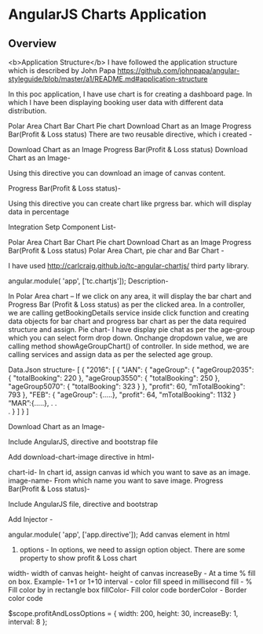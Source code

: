 # AngularJS Charts Application

## Overview

&lt;b&gt;Application Structure&lt;/b&gt;
I have followed the application structure which is described by John Papa https://github.com/johnpapa/angular-styleguide/blob/master/a1/README.md#application-structure

In this poc application, I have use chart is for creating a dashboard page. In which I have been displaying booking user data with different data distribution.

Polar Area Chart
Bar Chart
Pie chart
Download Chart as an Image
Progress Bar(Profit & Loss status)
There are two reusable directive, which i created -

Download Chart as an Image
Progress Bar(Profit & Loss status)
Download Chart as an Image-

Using this directive you can download an image of canvas content.

Progress Bar(Profit & Loss status)-

Using this directive you can create chart like prgress bar. which will display data in percentage

Integration Setp
Component List-

Polar Area Chart
Bar Chart
Pie chart
Download Chart as an Image
Progress Bar(Profit & Loss status)
Polar Area Chart, pie char and Bar Chart -

I have used http://carlcraig.github.io/tc-angular-chartjs/ third party library.

angular.module( 'app', ['tc.chartjs']);
Description-

In Polar Area chart – If we click on any area, it will display the bar chart and Progress Bar (Profit & Loss status) as per the clicked area. In a controller, we are calling getBookingDetails service inside click function and creating data objects for bar chart and progress bar chart as per the data required structure and assign. Pie chart- I have display pie chat as per the age-group which you can select form drop down. Onchange dropdown value, we are calling method showAgeGroupChart() of controller. In side method, we are calling services and assign data as per the selected age group.


Data.Json structure-
[
    {
        "2016": [
            {
                "JAN": {
                    "ageGroup": {
                        "ageGroup2035": {
                            "totalBooking": 220
                        },
                        "ageGroup3550": {
                            "totalBooking": 250
                        },
                        "ageGroup5070": {
                            "totalBooking": 323
                        }
                    },
                    "profit": 60,
                    "mTotalBooking": 793
                },
                "FEB": {
                    "ageGroup": {…..},
                    "profit": 64,
                    "mTotalBooking": 1132
                }
	“MAR”:{…..},
	.
	.	
	.
            }
        ]
    }
]

Download Chart as an Image-

Include AngularJS, directive and bootstrap file
<link rel="stylesheet" href="node_modules/bootstrap/dist/css/bootstrap.min.css"></link>
<script type="text/javascript" src="js/angular.js"></script>
<script type="text/javascript" src="js/chart.directive.js"></script>
Add download-chart-image directive in html-

<download-chart-image class="download-icon" chart-id="canvas1" image-name="booking-count-chart.png"></download-chart-image>
chart-id- In chart id, assign canvas id which you want to save as an image.
image-name- From which name you want to save image.
Progress Bar(Profit & Loss status)-

Include AngularJS file, directive and bootstrap
<script type="text/javascript" src="js/angular.js"></script>
<script type="text/javascript" src="js/chart.directive.js"></script>
Add Injector -

angular.module( 'app', ['app.directive']); 
Add canvas element in html
<canvas id="myCanvas" width="210" height="50" canvas-rect options="profitAndLossOptions"></canvas>
<canvas id="tip" width=160 height=25 ></canvas>
1) options - In options, we need to assign option object. There are some property to show profit & Loss chart

width- width of canvas
height- height of canvas
increaseBy - At a time % fill on box. Example- 1+1 or 1+10 
interval - color fill speed in millisecond
fill - % Fill color by in rectangle box
fillColor- Fill color code
borderColor - Border color code 
  
$scope.profitAndLossOptions = {
            width: 200,
            height: 30,
            increaseBy: 1,
            interval: 8
        }; 
